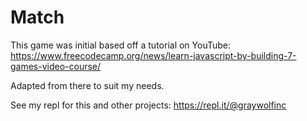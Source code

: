 # Match

This game was initial based off a tutorial on YouTube: https://www.freecodecamp.org/news/learn-javascript-by-building-7-games-video-course/

Adapted from there to suit my needs.

See my repl for this and other projects: https://repl.it/@graywolfinc
